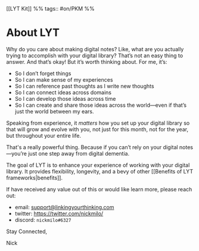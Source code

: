 [[LYT Kit]] %% tags:: #on/PKM %%
# About LYT
Why do you care about making digital notes? Like, what are you actually trying to accomplish with your digital library? That’s not an easy thing to answer. And that’s okay! But it’s worth thinking about. For me, it’s: 

- So I don’t forget things
- So I can make sense of my experiences
- So I can reference past thoughts as I write new thoughts
- So I can connect ideas across domains
- So I can develop those ideas across time
- So I can create and share those ideas across the world—even if that’s just the world between my ears.

Speaking from experience, it *matters* how you set up your digital library so that will grow and evolve with you, not just for this month, not for the year, but throughout your entire life. 

That's a really powerful thing. Because if you can’t rely on your digital notes—you’re just one step away from digital dementia.

The goal of LYT is to enhance your experience of working with your digital library. It provides flexibility, longevity, and a bevy of other [[Benefits of LYT frameworks|benefits]].

If have received any value out of this or would like learn more, please reach out:
- email: support@linkingyourthinking.com
- twitter: https://twitter.com/nickmilo/
- discord: `nickmilo#6327`

Stay Connected,

Nick